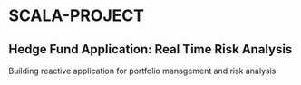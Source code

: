 # SCALA-PROJECT 
## Hedge Fund Application: Real Time Risk Analysis

Building reactive application for portfolio management and risk analysis

